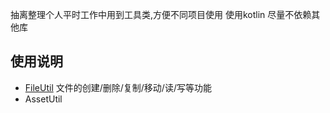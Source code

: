 抽离整理个人平时工作中用到工具类,方便不同项目使用
使用kotlin
尽量不依赖其他库

## 使用说明
* [FileUtil](README_Fileutil.md) 文件的创建/删除/复制/移动/读/写等功能
* AssetUtil